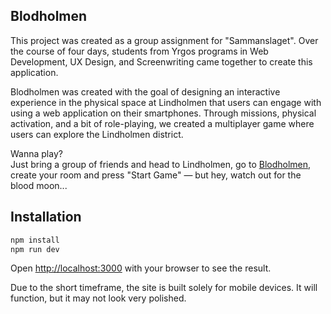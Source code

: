 ## Blodholmen 

This project was created as a group assignment for "Sammanslaget". Over the course of four days, students from Yrgos programs in Web Development, UX Design, and Screenwriting came together to create this application.

Blodholmen was created with the goal of designing an interactive experience in the physical space at Lindholmen that users can engage with using a web application on their smartphones. Through missions, physical activation, and a bit of role-playing, we created a multiplayer game where users can explore the Lindholmen district.

Wanna play?  
Just bring a group of friends and head to Lindholmen, go to [Blodholmen](https://blodholmen.vercel.app/), create your room and press "Start Game" — but hey, watch out for the blood moon...

## Installation


```bash
npm install
npm run dev
```

Open [http://localhost:3000](http://localhost:3000) with your browser to see the result.

Due to the short timeframe, the site is built solely for mobile devices. It will function, but it may not look very polished.


